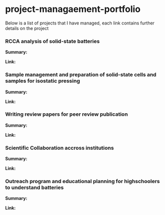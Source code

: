 # project-managaement-portfolio
Below is a list of projects that I have managed, each link contains further details on the project

### RCCA analysis of solid-state batteries
**Summary:**

**Link:**

### Sample management and preparation of solid-state cells and samples for isostatic pressing
**Summary:**

**Link:**

### Writing review papers for peer review publication
**Summary:**

**Link:**

### Scientific Collaboration accross institutions
**Summary:**

**Link:**

### Outreach program and educational planning for highschoolers to understand batteries
**Summary:**

**Link:**
